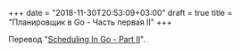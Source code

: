 +++
date = "2018-11-30T20:53:09+03:00"
draft = true
title = "Планировщик в Go - Часть первая II"
+++

Перевод "[Scheduling In Go - Part II](https://www.ardanlabs.com/blog/2018/08/scheduling-in-go-part2.html)".

